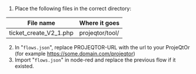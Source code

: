 1. Place the following files in the correct directory:

File name              | Where it goes
---------------------- | -----------------
ticket_create_V2_1.php | projeqtor/tool/

2. In "`flows.json`", replace PROJEQTOR-URL with the url to your ProjeQtOr (for example https://some.domain.com/projeqtor)
3. Import "`flows.json`" in node-red and replace the previous flow if it existed.
